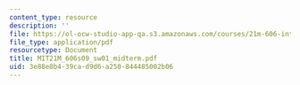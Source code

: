 ```yaml
---
content_type: resource
description: ''
file: https://ol-ocw-studio-app-qa.s3.amazonaws.com/courses/21m-606-introduction-to-stagecraft-spring-2009/3e88e8b439cad9d6a250844485002b06_MIT21M_606s09_sw01_midterm.pdf
file_type: application/pdf
resourcetype: Document
title: MIT21M_606s09_sw01_midterm.pdf
uid: 3e88e8b4-39ca-d9d6-a250-844485002b06
---
```

